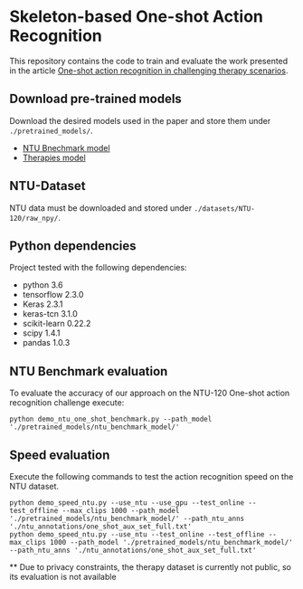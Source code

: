 # Skeleton-based One-shot Action Recognition

This repository contains the code to train and evaluate the work presented in the article [One-shot action recognition in challenging therapy scenarios](https://arxiv.org/abs/2102.08997).

## Download pre-trained models

Download the desired models used in the paper and store them under `./pretrained_models/`.

* [NTU Bnechmark model](https://drive.google.com/file/d/18tif1Hj0ayXdnsbMocjDXCbKgWLAPPn7/view?usp=sharing)
* [Therapies model](https://drive.google.com/file/d/1uMO-AMU6D68lTj8z2sn9aQWRb7O7oX0C/view?usp=sharing)


## NTU-Dataset

NTU data must be downloaded and stored under `./datasets/NTU-120/raw_npy/`.


## Python dependencies

Project tested with the following dependencies:

 * python 3.6
 * tensorflow 2.3.0
 * Keras 2.3.1
 * keras-tcn 3.1.0
 * scikit-learn 0.22.2
 * scipy 1.4.1
 * pandas 1.0.3


## NTU Benchmark evaluation

To evaluate the accuracy of our approach on the NTU-120 One-shot action recognition challenge execute:

`python demo_ntu_one_shot_benchmark.py --path_model './pretrained_models/ntu_benchmark_model/'`


## Speed evaluation

Execute the following commands to test the action recognition speed on the NTU dataset.

```
python demo_speed_ntu.py --use_ntu --use_gpu --test_online --test_offline --max_clips 1000 --path_model './pretrained_models/ntu_benchmark_model/' --path_ntu_anns './ntu_annotations/one_shot_aux_set_full.txt' 
python demo_speed_ntu.py --use_ntu --test_online --test_offline --max_clips 1000 --path_model './pretrained_models/ntu_benchmark_model/' --path_ntu_anns './ntu_annotations/one_shot_aux_set_full.txt' 
```




** Due to privacy constraints, the therapy dataset is currently not public, so its evaluation is not available

